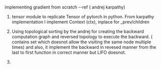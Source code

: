 implementing gradient from scratch  --ref ( andrej karpathy)

1. tensor module to replicate Tensor of pytorch in python.
    From karpathy implementation I implement Context (ctx), inplace for _prev/children

2. Using topological sorting by the andrej for creating the backward computation graph and reversed topology to execute the backward. ( contains set which doesnot allow the visiting the same node multiple times) and also, it implement the backward in revesed manner from the last to first function in correct manner but LIFO doesnot.

3. 
